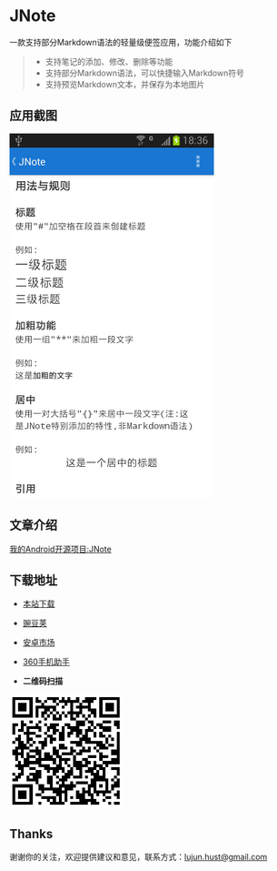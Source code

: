# JNote

一款支持部分Markdown语法的轻量级便签应用，功能介绍如下

> * 支持笔记的添加、修改、删除等功能
> * 支持部分Markdown语法，可以快捷输入Markdown符号
> * 支持预览Markdown文本，并保存为本地图片

## 应用截图

<img src="/screenshots/home.png" width="360" height="640" />

## 文章介绍

[我的Android开源项目:JNote](http://ticktick.blog.51cto.com/823160/1693951)

## 下载地址

- [本站下载](http://www.jhuster.com/app/JNote/JNote.apk)

- [豌豆荚](http://www.wandoujia.com/apps/com.jhuster.jnote)

- [安卓市场](http://apk.hiapk.com/appinfo/com.jhuster.jnote)

- [360手机助手](http://zhushou.360.cn/detail/index/soft_id/3091907?recrefer=SE_D_JNote)

- **二维码扫描**

<img src="/screenshots/download.png" width="200" height="200" />

Thanks
----------

谢谢你的关注，欢迎提供建议和意见，联系方式：lujun.hust@gmail.com
